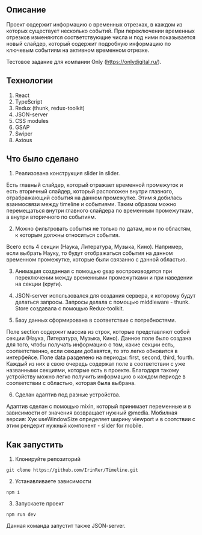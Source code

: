 ## Описание
Проект содержит информацию о временных отрезках, в каждом из которых существует несколько событий. 
При переключении временных отрезков изменяются соответствующие числа и под ними показывается новый слайдер, который содержит подробную информацию по ключевым событиям на активном временном отрезке.

Тестовое задание для компании Only (https://onlydigital.ru/). 

## Технологии
1. React
2. TypeScript
3. Redux (thunk, redux-toolkit)
4. JSON-server
5. CSS modules
6. GSAP
7. Swiper
8. Axious

## Что было сделано
1. Реализована конструкция slider in slider. 

Есть главный слайдер, который отражает временной промежуток и есть вторичный слайдер, который расположен внутри главного, отрабражающий события на данном промежутке. Этим я добилась взаимосвязи между timeline и событиями. Таким образом можно перемещаться внутри главного слайдера по временным промежуткам, а внутри вторичного по событиям.   

2. Можно фильтровать события не только по датам, но и по областям, к которым должны относиться события.

Всего есть 4 секции (Наука, Литература, Музыка, Кино). Например, если выбрать Науку, то будут отображаться события на данном временном промежутке, которые были связанно с данной областью.

3. Анимация созданная с помощью gsap воспроизводится при переключении между временными промежутками и при наведении на секции (круги).

4. JSON-server использовался для создания сервера, к которому будут делаться запросы. Запросы делала с помощью middleware - thunk. Store создавала с помощью Redux-toolkit.

5. Базу данных сформирована в соответствие с потребностями. 

Поле section содержит массив из строк, которые представляют собой секции (Наука, Литература, Музыка, Кино). Данное поле было создана для того, чтобы получать информацию о том, какие секции есть, соответственно, если секции добавятся, то это легко обновится в интерфейсе.
Поле data разделено на периоды: first, second, third, fourth. Каждый из них в свою очередь содержат поле в соответствии с уже названными секциями, которые есть в проекте. Благодаря такому устройству можно легко получить информацию о каждом периоде в соответствии с областью, которая была выбрана. 

6. Сделан адаптив под разные устройства.

Адаптив сделан с помощью mixin, который принимает переменные и в зависимости от значения возвращает нужный @media. 
Мобилная версия: Хук useWindowSize определяет ширину viewport и в соотствии с этим рендерит нужный компонент - slider for mobile.

## Как запустить 
1. Клонируйте репозиторий

``git clone https://github.com/IrinRer/Timeline.git``

2. Устанавливаете зависимости

``npm i``

3. Запускаете проект 

``npm run dev``

Данная команда запустит также JSON-server. 
